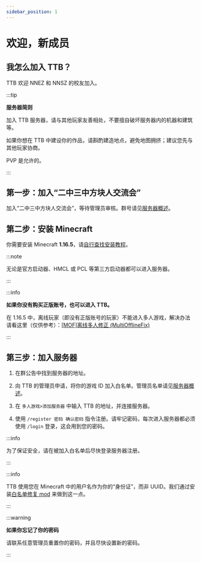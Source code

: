 ```yaml
---
sidebar_position: 1
---
```


# 欢迎，新成员

## 我怎么加入 TTB？

TTB 欢迎 NNEZ 和 NNSZ 的校友加入。

:::tip

**服务器简则**

加入 TTB 服务器，请与其他玩家友善相处，不要擅自破坏服务器内的机器和建筑等。

如果你想在 TTB 中建设你的作品，请斟酌建造地点，避免地图拥挤；建议您先与其他玩家协商。

PVP 是允许的。

:::

## 第一步：加入“二中三中方块人交流会”

加入“二中三中方块人交流会”，等待管理员审核。群号请见[服务器概述](https://masterlazy.github.io/TwoThreeBlocks-Wiki/docs/intro/)。

## 第二步：安装 Minecraft

你需要安装 Minecraft **1.16.5**，请[自行查找安装教程](https://cn.bing.com/search?pglt=129&q=如何安装minecraft+java版)。

:::note

无论是官方启动器、HMCL 或 PCL 等第三方启动器都可以进入服务器。

:::

:::info

**如果你没有购买正版账号，也可以进入 TTB。**

在 1.16.5 中，离线玩家（即没有正版账号的玩家）不能进入多人游戏，解决办法请看这里（仅供参考）：[[MOF\]离线多人修正 (MultiOfflineFix)](https://www.mcmod.cn/class/10643.html)

:::

## 第三步：加入服务器

1. 在群公告中找到服务器的地址。

2. 向 TTB 的管理员申请，将你的游戏 ID 加入白名单。管理员名单请见[服务器概述](https://masterlazy.github.io/TwoThreeBlocks-Wiki/docs/intro/#管理员名单)。
3. 在 `多人游戏>添加服务器` 中输入 TTB 的地址，并连接服务器。
4. 使用 `/register 密码 确认密码`  指令注册。请牢记密码，每次进入服务器都必须使用 `/login` 登录，这会用到您的密码。

:::info

为了保证安全，请在被加入白名单后尽快登录服务器注册。

:::

:::info

TTB 使用您在 Minecraft 中的用户名作为你的“身份证”，而非 UUID。我们通过安装[白名单修复 mod](https://masterlazy.github.io/TwoThreeBlocks-Wiki/docs/mods/lazylogin) 来做到这一点。

:::

:::warning

**如果你忘记了你的密码**

请联系任意管理员重置你的密码，并且尽快设置新的密码。

:::
